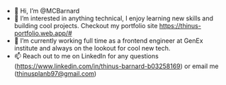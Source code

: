 - 👋 Hi, I’m @MCBarnard
- 👀 I’m interested in anything technical, I enjoy learning new skills and building cool projects. Checkout my portfolio site https://thinus-portfolio.web.app/#
- 🌱 I’m currently working full time as a frontend engineer at GenEx institute and always on the lookout for cool new tech.
- 📫 Reach out to me on LinkedIn for any questions (https://www.linkedin.com/in/thinus-barnard-b03258169) or email me (thinusplanb97@gmail.com)
